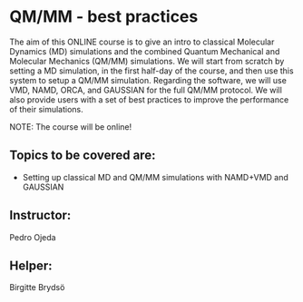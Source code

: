 # QM/MM - best practices

The aim of this ONLINE course is to give an intro to classical Molecular Dynamics 
(MD) simulations and the combined Quantum Mechanical and Molecular Mechanics (QM/MM)
simulations. We will start from scratch by setting a MD simulation, in the first half-day
of the course, and then use this system to setup a QM/MM simulation. Regarding the
software, we will use VMD, NAMD, ORCA, and GAUSSIAN for the full QM/MM protocol.
We will also provide users with a set of best practices to improve the performance of
their simulations.

NOTE: The course will be online!

## Topics to be covered are:

- Setting up classical MD and QM/MM simulations with NAMD+VMD and GAUSSIAN

## Instructor: 

Pedro Ojeda

## Helper:

Birgitte Brydsö
